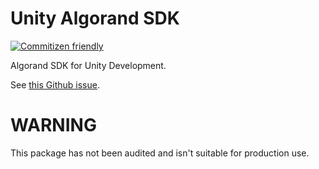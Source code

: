 # Unity Algorand SDK
[![Commitizen friendly](https://img.shields.io/badge/commitizen-friendly-brightgreen.svg)](http://commitizen.github.io/cz-cli/)

Algorand SDK for Unity Development.

See [this Github issue](https://github.com/algorandfoundation/grow-algorand/issues/52).

# WARNING

This package has not been audited and isn't suitable for production use.
